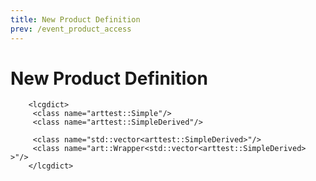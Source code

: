 ```yaml
---
title: New Product Definition
prev: /event_product_access
---
```


New Product Definition
======================

        <lcgdict>
         <class name="arttest::Simple"/>
         <class name="arttest::SimpleDerived"/>

         <class name="std::vector<arttest::SimpleDerived>"/>
         <class name="art::Wrapper<std::vector<arttest::SimpleDerived> >"/>
        </lcgdict>